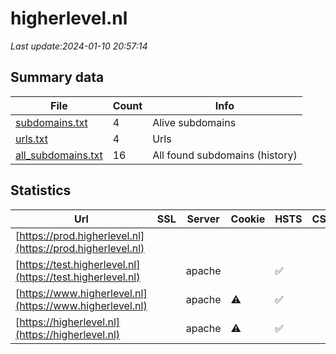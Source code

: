 # higherlevel.nl
*Last update:2024-01-10 20:57:14*
## Summary data
| File       | Count | Info |
|------------|-------|------|
|[subdomains.txt](/data/higherlevel/subdomains.txt)|4|Alive subdomains|
|[urls.txt](/data/higherlevel/urls.txt)|4|Urls|
|[all_subdomains.txt](/data/higherlevel/all_subdomains.txt)|16|All found subdomains (history)|
## Statistics
| Url | SSL | Server | Cookie | HSTS | CSP | XFO | XXP | RP | Tech |
|------------|-------|------|------|------|------|------|------|------|------|
|[https://prod.higherlevel.nl](https://prod.higherlevel.nl)| | | | | | | |:white_check_mark: | |Apache HTTP Server H...| |
|[https://test.higherlevel.nl](https://test.higherlevel.nl)| |apache| |:white_check_mark: | | |:white_check_mark: | |:white_check_mark: | |:white_check_mark: | |Apache HTTP Server B...| |
|[https://www.higherlevel.nl](https://www.higherlevel.nl)| |apache|:warning: |:white_check_mark: | |:white_check_mark: | |:white_check_mark: | |:white_check_mark: | |Apache HTTP Server G...| |
|[https://higherlevel.nl](https://higherlevel.nl)| |apache|:warning: |:white_check_mark: | |:white_check_mark: | |:white_check_mark: | |:white_check_mark: | |Apache HTTP Server H...| |